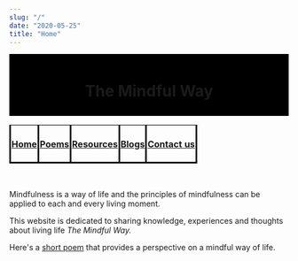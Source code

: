 ```yaml
---
slug: "/"
date: "2020-05-25"
title: "Home"
---
```

<div style="background-color:#000000; text-align:center; vertical-align: middle; padding:10px 0;text-color:black">
<style type="text/css">.h1 h2 {color:#ff9933}</style>
<h1>The Mindful Way</h1>
</div>

<div style="background-color:#ffgggg; text-align:center; vertical-align: middle; padding:0px 0;text-color:black">
<style type="text/css">
.tg  {border-collapse:collapse;border-spacing:0;}
.tg td{border-color:black;border-style:solid;border-width:1px;overflow:hidden;padding:1px 1px;word-break:normal;}
.tg th{border-color:black;border-style:solid;overflow:hidden;padding:1px 1px;word-break:normal;}
.tg .tg-0lax{text-align:center;vertical-align:top}
</style>
<table class="tg">
<thead>
  <tr>
    <th class="tg-0lax"><h4><a href= "/">Home</a></h4></th>
    <th class="tg-0lax"><h4><a href= "/poems">Poems</a></h4></th>
    <th class="tg-0lax"><h4><a href= "/resources">Resources</a></h4></th>
    <th class="tg-0lax"><h4><a href= "/blogs">Blogs</a></h4></th>
    <th class="tg-0lax"><h4><a href ="/contact-us">Contact us</a></h4></th>
  </tr>
</thead>
</table>

</div>

<br>

Mindfulness is a way of life and the principles of mindfulness can be applied to each and every living moment.

This website is dedicated to sharing knowledge, experiences and thoughts about living life <i>The Mindful Way.</i>

Here's a [short poem](/poems/the-mindful-way) that provides a perspective on a mindful way of life.

